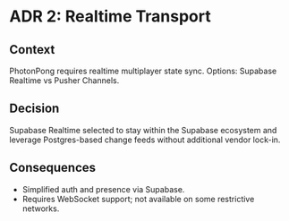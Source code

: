 # ADR 2: Realtime Transport

## Context

PhotonPong requires realtime multiplayer state sync. Options: Supabase Realtime vs Pusher Channels.

## Decision

Supabase Realtime selected to stay within the Supabase ecosystem and leverage Postgres-based change feeds without additional vendor lock-in.

## Consequences

- Simplified auth and presence via Supabase.
- Requires WebSocket support; not available on some restrictive networks.

